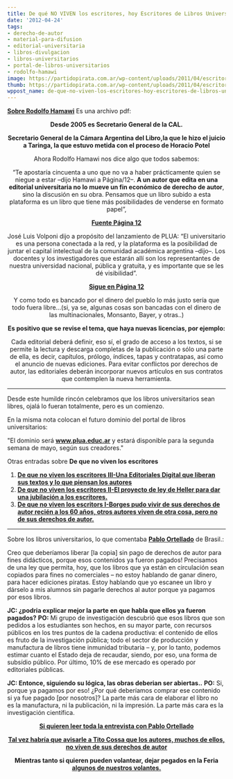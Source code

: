 ```yaml
---
title: De qué NO VIVEN los escritores, hoy Escritores de Libros Universitarios.
date: '2012-04-24'
tags:
- derecho-de-autor
- material-para-difusion
- editorial-universitaria
- libros-divulgacion
- libros-universitarios
- portal-de-libros-universitarios
- rodolfo-hamawi
image: https://partidopirata.com.ar/wp-content/uploads/2011/04/escritores.jpg
thumb: https://partidopirata.com.ar/wp-content/uploads/2011/04/escritores-150x150.jpg
wppost_name: de-que-no-viven-los-escritores-hoy-escritores-de-libros-universitarios
---
```


<strong><a href="http://www.cultura.gov.ar/archivos/institucional_cvs/cv_rodolfo_hamawi.pdf" target="_blank">Sobre Rodolfo Hamawi</a></strong> Es una archivo pdf:
<p style="text-align: center;"><strong>Desde 2005 es Secretario General de la CAL.</strong></p>
<p style="text-align: center;"><strong>Secretario General de la Cámara Argentina del Libro,la que le hizo el juicio a Taringa, la que estuvo metida con el proceso de Horacio Potel</strong></p>
<p style="text-align: center;">Ahora Rodolfo Hamawi nos dice algo que todos sabemos:</p>
<p style="text-align: center;">“Te apostaría cincuenta a uno que no va a haber prácticamente quien se niegue a estar –dijo Hamawi a Página/12–. <strong>A un autor que edita en una editorial universitaria no lo mueve un fin económico de derecho de autor</strong>, sino la discusión en su obra. Pensamos que un libro subido a esta plataforma es un libro que tiene más posibilidades de venderse en formato papel”,</p>
<p style="text-align: center;"><strong><a href="http://www.pagina12.com.ar/diario/universidad/10-192553-2012-04-24.html" target="_blank">Fuente Página 12</a></strong></p>
<p style="text-align: center;">José Luis Volponi dijo a propósito del lanzamiento de PLUA: “El universitario es una persona conectada a la red, y la plataforma es la posibilidad de juntar el capital intelectual de la comunidad académica argentina –dijo–. Los docentes y los investigadores que estarán allí son los representantes de nuestra universidad nacional, pública y gratuita, y es importante que se les dé visibilidad”.</p>
<p style="text-align: center;"><strong><a href="http://www.pagina12.com.ar/diario/universidad/10-192553-2012-04-24.html" target="_blank">Sigue en Página 12</a></strong></p>
<p style="text-align: center;">Y como todo es bancado por el dinero del pueblo lo más justo sería que todo fuera libre...(si, ya se, algunas cosas son bancadas con el dinero de las multinacionales, Monsanto, Bayer, y otras..)</p>
<p style="text-align: center;"><strong>Es positivo que se revise el tema, que haya nuevas licencias, por ejemplo:</strong></p>
<p style="text-align: center;">Cada editorial deberá definir, eso sí, el grado de acceso a los textos, si se permite la lectura y descarga completas de la publicación o sólo una parte de ella, es decir, capítulos, prólogo, índices, tapas y contratapas, así como el anuncio de nuevas ediciones. Para evitar conflictos por derechos de autor, las editoriales deberán incorporar nuevos artículos en sus contratos que contemplen la nueva herramienta.</p>


<hr />

Desde este humilde rincón celebramos que los libros universitarios sean libres, ojalá lo fueran totalmente, pero es un comienzo.

En la misma nota colocan el futuro dominio del portal de libros universitarios:

"El dominio será <strong><a title="" href="http://www.plua.educ.ar/">www.plua.educ.ar</a></strong> y estará disponible para la segunda semana de mayo, según sus creadores."

Otras entradas sobre <strong>De que no viven los escritores</strong>
<ol>
	<li><strong><a href="../1852/de-que-no-viven-los-escritores-iii">De que no viven los escritores III-Una Editoriales Digital que liberan sus textos y lo que piensan los autores</a></strong></li>
	<li><strong><a href="../708/de-que-no-viven-los-escritores-ii">De que no viven los escritores II-El proyecto de ley de Heller para dar una jubilación a los escritores.</a></strong></li>
	<li><strong><a href="http://www.derechoaleer.org/2009/09/de-que-no-viven-los-escritores.html" target="_blank">De que no viven los escritors I-Borges pudo vivir de sus derechos de autor recién a los 60 años, otros autores viven de otra cosa, pero no de sus derechos de autor.</a></strong></li>
</ol>

<hr />

Sobre los libros universitarios, lo que comentaba <strong><a href="https://partidopirata.com.ar/3952/brasil-debate-por-la-liberacion-de-textos-universitarios-universidad-de-san-pablo">Pablo Ortellado</a></strong> de Brasil.:

Creo que deberíamos liberar [la copia] sin pago de derechos de autor para fines didácticos, porque esos contenidos ya fueron pagados! Precisamos de una ley que permita, hoy, que los libros que ya están en circulación sean copiados para fines no comerciales – no estoy hablando de ganar dinero, para hacer ediciones piratas. Estoy hablando que yo escanee un libro y dárselo a mis alumnos sin pagarle derechos al autor porque ya pagamos por esos libros.

<strong>JC: ¿podria explicar mejor la parte en que habla que ellos ya fueron pagados?</strong>
<strong> PO:</strong> Mi grupo de investigación descubrió que esos libros que son pedidos a los estudiantes son hechos, en su mayor parte, con recursos públicos en los tres puntos de la cadena productiva: el contenido de ellos es fruto de la investigación pública; todo el sector de producción y manufactura de libros tiene inmunidad tributaria – y, por lo tanto, podemos estimar cuanto el Estado deja de recaudar, siendo, por eso, una forma de subsídio público. Por último, 10% de ese mercado es operado por editoriales públicas.

<strong>JC: Entonce, siguiendo su lógica, las obras deberian ser abiertas..</strong>
<strong> PO:</strong> Si, porque ya pagamos por eso! ¿Por qué deberíamos comprar ese contenido si ya fue pagado [por nosotros]? La parte más cara de elaborar el libro no es la manufactura, ni la publicación, ni la impresión. La parte más cara es la investigación científica.
<p style="text-align: center;"><strong><a href="https://partidopirata.com.ar/3952/brasil-debate-por-la-liberacion-de-textos-universitarios-universidad-de-san-pablo">Si quieren leer toda la entrevista con Pablo Ortellado</a></strong></p>
<p style="text-align: center;"><strong><a href="https://partidopirata.com.ar/4134/tito-cossa-no-decepciona-el-famoso-samba-de-solo-una-nota-ii">Tal vez habría que avisarle a Tito Cossa que los autores, muchos de ellos, no viven de sus derechos de autor</a></strong></p>
<p style="text-align: center;"><strong>Mientras tanto si quieren pueden volantear, dejar pegados en la Feria <a href="../4083/se-inaugura-la-feria-del-libro-lobby-estas-volantes-y-mesas-para-ir-a-cuestionar-el-discurso-vigente">algunos de nuestros volantes.</a></strong></p>
